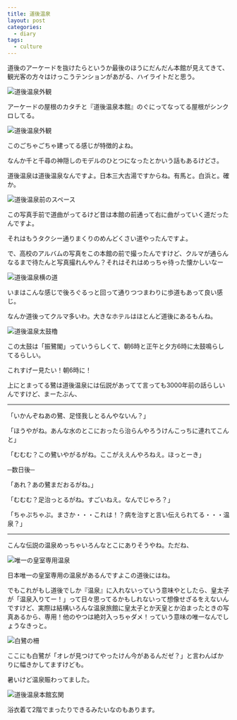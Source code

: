 ```yaml
---
title: 道後温泉
layout: post
categories:
  - diary
tags:
  - culture
---
```


道後のアーケードを抜けたらというか最後のほうにだんだん本館が見えてきて、観光客の方々はけっこうテンションがあがる、ハイライトだと思う。

![道後温泉外観][1]

アーケードの屋根のカタチと『道後温泉本館』のぐにってなってる屋根がシンクロしてる。

![道後温泉外観][2]

このごちゃごちゃ建ってる感じが特徴的よね。

なんか千と千尋の神隠しのモデルのひとつになったとかいう話もあるけどさ。

道後温泉は道後温泉なんですよ。日本三大古湯ですからね。有馬と。白浜と。確か。

![道後温泉前のスペース][3]

この写真手前で道曲がってるけど昔は本館の前通って右に曲がっていく道だったんですよ。

それはもうタクシー通りまくりのめんどくさい道やったんですよ。

で、高校のアルバムの写真をこの本館の前で撮ったんですけど、クルマが通らんなるまで待たんと写真撮れんやん？それはそれはめっちゃ待った懐かしいなー

![道後温泉横の道][4]

いまはこんな感じで後ろぐるっと回って通りつつまわりに歩道もあって良い感じ。

なんか道後ってクルマ多いわ。大きなホテルはほとんど道後にあるもんね。

![道後温泉太鼓櫓][5]

この太鼓は「振鷺閣」っていうらしくて、朝6時と正午と夕方6時に太鼓鳴らしてるらしい。

これすげー見たい！朝6時に！

上にとまってる鷺は道後温泉には伝説があってて言っても3000年前の話らしいんですけど、まーたぶん、

---

「いかんぞねあの鷺、足怪我しとるんやないん？」

「ほうやがね。あんな水のとこにおったら治らんやろうけんこっちに連れてこんと」

「むむむ？この鷺いやがるがね。ここがええんやろねえ。ほっとーき」

─数日後─

「あれ？あの鷺まだおるがね。」

「むむむ？足治っとるがね。すごいねえ。なんでじゃろ？」

「ちゃぷちゃぷ。まさか・・・これは！？病を治すと言い伝えられてる・・・温泉？」

---

こんな伝説の温泉めっちゃいろんなとこにありそうやね。ただね、

![唯一の皇室専用温泉][6]

日本唯一の皇室専用の温泉があるんですよこの道後にはね。

でもこれがもし道後でしか『温泉』に入れないっていう意味やとしたら、皇太子が「温泉入りてー！」って日々思ってるかもしれないって想像せざるをえないんですけど、実際は結構いろんな温泉旅館に皇太子とか天皇とか泊まったときの写真あるから、専用！他のやつは絶対入っちゃダメ！っていう意味の唯一なんでしょうなきっと。

![白鷺の柵][7]

ここにも白鷺が「オレが見つけてやったけん今があるんだゼ？」と言わんばかりに幅きかしてますけども。

暑いけど温泉賑わってました。

![道後温泉本館玄関][8]

浴衣着て2階でまったりできるみたいなのもあります。


 [1]: /img/uploads/2010/07/dogo-onsen-1.jpg
 [2]: /img/uploads/2010/07/dogo-onsen-2.jpg
 [3]: /img/uploads/2010/07/dogo-onsen-3.jpg
 [4]: /img/uploads/2010/07/dogo-onsen-4.jpg
 [5]: /img/uploads/2010/07/dogo-onsen-5.jpg
 [6]: /img/uploads/2010/07/dogo-onsen-6.jpg
 [7]: /img/uploads/2010/07/dogo-onsen-7.jpg
 [8]: /img/uploads/2010/07/dogo-onsen-8.jpg
